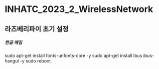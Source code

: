 # INHATC_2023_2_WirelessNetwork

## 라즈베리파이 초기 설정


##### 한글 깨짐
   sudo apt-get install fonts-unfonts-core -y
   sudo apt-get install ibus ibus-hangul -y
   sudo reboot
